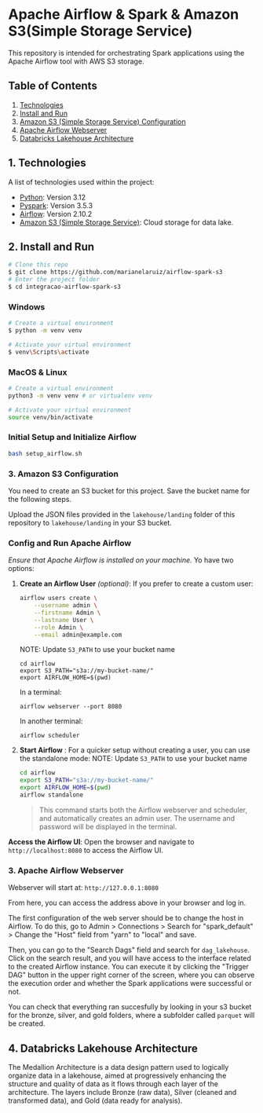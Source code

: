 # Apache Airflow & Spark & Amazon S3(Simple Storage Service)

This repository is intended for orchestrating Spark applications using the Apache Airflow tool with AWS S3 storage.

## Table of Contents

1. [Technologies](#technologies)
2. [Install and Run](#install-and-run)
3. [Amazon S3 (Simple Storage Service) Configuration](#s3-simple-storage-service-configuration)
4. [Apache Airflow Webserver](#apache-airflow-webserver)
5. [Databricks Lakehouse Architecture](#databricks-lakehouse-architecture)

## 1. Technologies

A list of technologies used within the project:

* [Python](https://www.python.org): Version 3.12
* [Pyspark](https://spark.apache.org/docs/latest/api/python/index.html): Version 3.5.3
* [Airflow](https://airflow.apache.org/docs/apache-airflow/stable/installation/index.html): Version 2.10.2
* [Amazon S3 (Simple Storage Service)](https://aws.amazon.com/s3/): Cloud storage for data lake.

## 2. Install and Run

```bash
# Clone this repo
$ git clone https://github.com/marianelaruiz/airflow-spark-s3
# Enter the project folder
$ cd integracao-airflow-spark-s3
```

### Windows

```bash
# Create a virtual environment
$ python -m venv venv 

# Activate your virtual environment
$ venv\Scripts\activate


```

### MacOS & Linux

```bash
# Create a virtual environment
python3 -m venv venv # or virtualenv venv

# Activate your virtual environment
source venv/bin/activate

```
### Initial Setup and Initialize Airflow
   ```bash
  bash setup_airflow.sh
   ```
### 3. Amazon S3 Configuration
You need to create an S3 bucket for this project. Save the bucket name for the following steps.

Upload the JSON files provided in the `lakehouse/landing` folder of this repository to `lakehouse/landing` in your S3 bucket.


### Config and Run Apache Airflow
*Ensure that Apache Airflow is installed on your machine.*
Yo have two options:

1. **Create an Airflow User** *(optional)*:
   If you prefer to create a custom user:
   ```bash
   airflow users create \
       --username admin \
       --firstname Admin \
       --lastname User \
       --role Admin \
       --email admin@example.com
   ```
   NOTE: Update `S3_PATH` to use your bucket name

   ``` 
   cd airflow
   export S3_PATH="s3a://my-bucket-name/"
   export AIRFLOW_HOME=$(pwd)
   ```
   
   In a terminal:
   ```    
   airflow webserver --port 8080    
   ```
   In another terminal:
   ```    
   airflow scheduler
   ```

2. **Start Airflow** :
   For a quicker setup without creating a user, you can use the standalone mode:
   NOTE: Update `S3_PATH` to use your bucket name
   ```bash
   cd airflow
   export S3_PATH="s3a://my-bucket-name/"
   export AIRFLOW_HOME=$(pwd)
   airflow standalone
   ```
   > This command starts both the Airflow webserver and scheduler, and automatically creates an admin user. The username and password will be displayed in the terminal.

**Access the Airflow UI**:
   Open the browser and navigate to `http://localhost:8080` to access the Airflow UI.

### 3. Apache Airflow Webserver

Webserver will start at: `http://127.0.0.1:8080`

From here, you can access the address above in your browser and log in. 

The first configuration of the web server should be to change the host in Airflow. To do this, go to Admin > Connections > Search for "spark_default" > Change the "Host" field from "yarn" to "local" and save.

Then, you can go to the "Search Dags" field and search for `dag_lakehouse`. Click on the search result, and you will have access to the interface related to the created Airflow instance. You can execute it by clicking the "Trigger DAG" button in the upper right corner of the screen, where you can observe the execution order and whether the Spark applications were successful or not. 

You can check that everything ran succesfully by looking in your s3 bucket for the bronze, silver, and gold folders, where a subfolder called `parquet` will be created.

## 4. Databricks Lakehouse Architecture

The Medallion Architecture is a data design pattern used to logically organize data in a lakehouse, aimed at progressively enhancing the structure and quality of data as it flows through each layer of the architecture. The layers include Bronze (raw data), Silver (cleaned and transformed data), and Gold (data ready for analysis).
